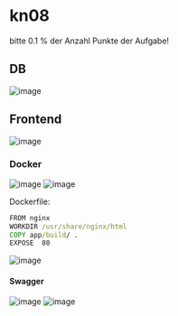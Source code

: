 # kn08

bitte 0.1 % der Anzahl Punkte der Aufgabe!

## DB

![image](https://github.com/Noah8820/m347_2024/assets/113603845/4eccd549-ad3f-4028-9ae1-c59f0ab58736)

## Frontend

![image](https://github.com/Noah8820/m347_2024/assets/113603845/4e92673c-536a-4a53-a9f1-93cf914d60c4)


### Docker

![image](https://github.com/Noah8820/m347_2024/assets/113603845/737bcb0a-cbc0-4e1a-aaeb-5a5819c8f65a)
![image](https://github.com/Noah8820/m347_2024/assets/113603845/394ee19c-3162-4fbf-8d66-75eaf8491c02)

Dockerfile:
```cmd
FROM nginx
WORKDIR /usr/share/nginx/html
COPY app/build/ .
EXPOSE 	80
```

![image](https://github.com/Noah8820/m347_2024/assets/113603845/75dea1a5-a7f0-4e33-b236-b64c790a9fb5)


#### Swagger  

![image](https://github.com/Noah8820/m347_2024/assets/113603845/acd9db39-6ab3-4cc8-8804-e65ebfbb6b4b)
![image](https://github.com/Noah8820/m347_2024/assets/113603845/5af94983-92ab-4db3-b49d-f9da78d88a78)


